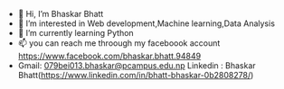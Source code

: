 - 👋 Hi, I’m Bhaskar Bhatt
- 👀 I’m interested in Web development,Machine learning,Data Analysis
- 🌱 I’m currently learning Python
- 📫 you can reach me throough my faceboook account   https://www.facebook.com/bhaskar.bhatt.94849
- Gmail: 079bei013.bhaskar@pcampus.edu.np  Linkedin : Bhaskar Bhatt(https://www.linkedin.com/in/bhatt-bhaskar-0b2808278/)

<!---
bhatt396/bhatt396 is a ✨ special ✨ repository because its `README.md` (this file) appears on your GitHub profile.
You can click the Preview link to take a look at your changes.
--->
